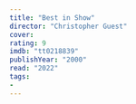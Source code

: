 ```yaml
---
title: "Best in Show"
director: "Christopher Guest"
cover: 
rating: 9
imdb: "tt0218839"
publishYear: "2000"
read: "2022"
tags:
- 
---
```

